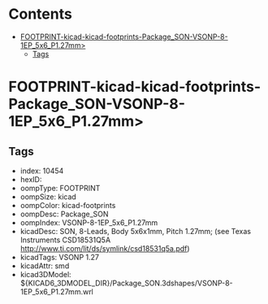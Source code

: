 



Contents
========

* [FOOTPRINT-kicad-kicad-footprints-Package_SON-VSONP-8-1EP_5x6_P1.27mm>](#footprint-kicad-kicad-footprints-package_son-vsonp-8-1ep_5x6_p127mm)
	* [Tags](#tags)

# FOOTPRINT-kicad-kicad-footprints-Package_SON-VSONP-8-1EP_5x6_P1.27mm>

## Tags

- index: 10454
- hexID: 
- oompType: FOOTPRINT
- oompSize: kicad
- oompColor: kicad-footprints
- oompDesc: Package_SON
- oompIndex: VSONP-8-1EP_5x6_P1.27mm
- kicadDesc: SON, 8-Leads, Body 5x6x1mm, Pitch 1.27mm; (see Texas Instruments CSD18531Q5A http://www.ti.com/lit/ds/symlink/csd18531q5a.pdf)
- kicadTags: VSONP 1.27
- kicadAttr: smd
- kicad3DModel: ${KICAD6_3DMODEL_DIR}/Package_SON.3dshapes/VSONP-8-1EP_5x6_P1.27mm.wrl
